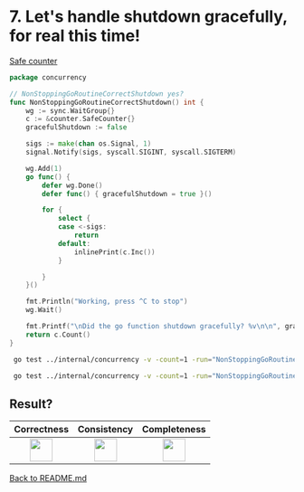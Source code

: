 # 7. Let's handle shutdown gracefully, for real this time!

[Safe counter](counter/safe.md)

```go
package concurrency

// NonStoppingGoRoutineCorrectShutdown yes?
func NonStoppingGoRoutineCorrectShutdown() int {
	wg := sync.WaitGroup{}
	c := &counter.SafeCounter{}
	gracefulShutdown := false

	sigs := make(chan os.Signal, 1)
	signal.Notify(sigs, syscall.SIGINT, syscall.SIGTERM)

	wg.Add(1)
	go func() {
		defer wg.Done()
		defer func() { gracefulShutdown = true }()

		for {
			select {
			case <-sigs:
				return
			default:
				inlinePrint(c.Inc())
			}

		}
	}()

	fmt.Println("Working, press ^C to stop")
	wg.Wait()

	fmt.Printf("\nDid the go function shutdown gracefully? %v\n\n", gracefulShutdown)
	return c.Count()
}
```

```bash
 go test ../internal/concurrency -v -count=1 -run="NonStoppingGoRoutineCorrectShutdown$" 
```

```bash
 go test ../internal/concurrency -v -count=1 -run="NonStoppingGoRoutineCorrectShutdown$" -race 
```

## Result?

|                                                 Correctness                                                 |                                                 Consistency                                                 |                                                Completeness                                                 |
|:-----------------------------------------------------------------------------------------------------------:|:-----------------------------------------------------------------------------------------------------------:|:-----------------------------------------------------------------------------------------------------------:|
| <img height="40" src="/Users/RGurevitch/workspace/talk/golang-concurrency/docs/images/yes.png" width="40"/> | <img height="40" src="/Users/RGurevitch/workspace/talk/golang-concurrency/docs/images/yes.png" width="40"/> | <img height="40" src="/Users/RGurevitch/workspace/talk/golang-concurrency/docs/images/yes.png" width="40"/> |

[Back to README.md](../README.md)